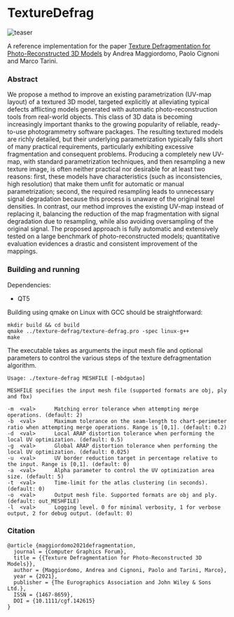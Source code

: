 # TextureDefrag

![teaser](https://user-images.githubusercontent.com/13699526/116824395-32242c00-ab8a-11eb-9493-3c3b1af3d812.jpg)

A reference implementation for the paper [Texture Defragmentation for Photo-Reconstructed 3D Models](https://diglib.eg.org/handle/10.1111/cgf142615) by Andrea Maggiordomo, Paolo Cignoni and Marco Tarini.

### Abstract

We propose a method to improve an existing parametrization (UV-map layout) of a textured 3D model, targeted explicitly at alleviating typical defects afflicting models generated with automatic photo-reconstruction tools from real-world objects.
This class of 3D data is becoming increasingly important thanks to the growing popularity of reliable, ready-to-use photogrammetry software packages.
The resulting textured models are richly detailed, but their underlying parametrization typically falls short of many practical requirements, particularly exhibiting excessive fragmentation and consequent problems.
Producing a completely new UV-map, with standard parametrization techniques, and then resampling a new texture image, is often neither practical nor desirable for at least two reasons: first, these models have characteristics (such as inconsistencies, high resolution) that make them unfit for automatic or manual parametrization; second, the required resampling leads to unnecessary signal degradation because this process is unaware of the original texel densities.
In contrast, our method improves the existing UV-map instead of replacing it, balancing the reduction of the map fragmentation with signal degradation due to resampling, while also avoiding oversampling of the original signal.
The proposed approach is fully automatic and extensively tested on a large benchmark of photo-reconstructed models; quantitative evaluation evidences a drastic and consistent improvement of the mappings.

### Building and running

Dependencies:
 * QT5

Building using qmake on Linux with GCC should be straightforward:

```
mkdir build && cd build
qmake ../texture-defrag/texture-defrag.pro -spec linux-g++
make
```

The executable takes as arguments the input mesh file and optional parameters to control the various steps of the texture defragmentation algorithm.

```
Usage: ./texture-defrag MESHFILE [-mbdgutao]

MESHFILE specifies the input mesh file (supported formats are obj, ply and fbx)

-m  <val>      Matching error tolerance when attempting merge operations. (default: 2)
-b  <val>      Maximum tolerance on the seam-length to chart-perimeter ratio when attempting merge operations. Range is [0,1]. (default: 0.2)
-d  <val>      Local ARAP distortion tolerance when performing the local UV optimization. (default: 0.5)
-g  <val>      Global ARAP distortion tolerance when performing the local UV optimization. (default: 0.025)
-u  <val>      UV border reduction target in percentage relative to the input. Range is [0,1]. (default: 0)
-a  <val>      Alpha parameter to control the UV optimization area size. (default: 5)
-t  <val>      Time-limit for the atlas clustering (in seconds). (default: 0)
-o  <val>      Output mesh file. Supported formats are obj and ply. (default: out_MESHFILE)
-l  <val>      Logging level. 0 for minimal verbosity, 1 for verbose output, 2 for debug output. (default: 0)

```

### Citation

```
@article {maggiordomo2021defragmentation,
  journal = {Computer Graphics Forum},
  title = {{Texture Defragmentation for Photo-Reconstructed 3D Models}},
  author = {Maggiordomo, Andrea and Cignoni, Paolo and Tarini, Marco},
  year = {2021},
  publisher = {The Eurographics Association and John Wiley & Sons Ltd.},
  ISSN = {1467-8659},
  DOI = {10.1111/cgf.142615}
}
```
